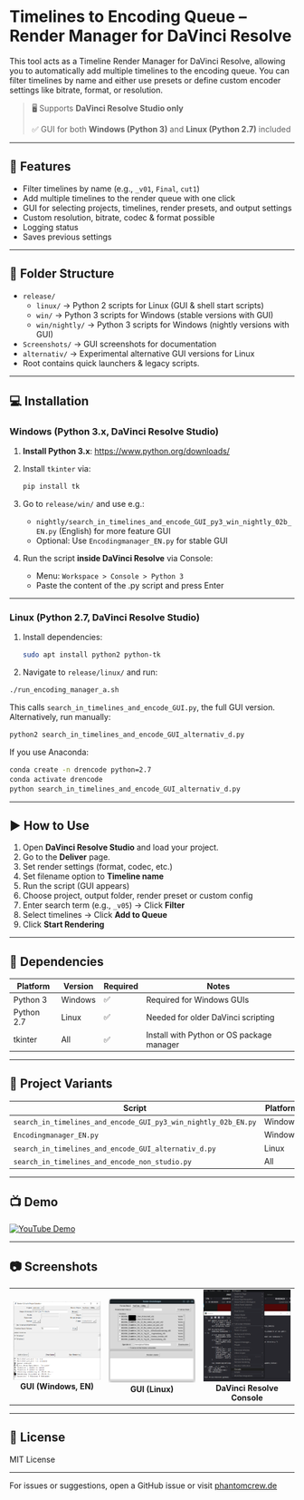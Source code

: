 # Timelines to Encoding Queue – Render Manager for DaVinci Resolve

This tool acts as a Timeline Render Manager for DaVinci Resolve, allowing you to automatically add multiple timelines to the encoding queue.
You can filter timelines by name and either use presets or define custom encoder settings like bitrate, format, or resolution.

> 🖥 Supports **DaVinci Resolve Studio only**
> 
> ✅ GUI for both **Windows (Python 3)** and **Linux (Python 2.7)** included

---

## 🔧 Features

- Filter timelines by name (e.g., `_v01`, `Final`, `cut1`)
- Add multiple timelines to the render queue with one click
- GUI for selecting projects, timelines, render presets, and output settings
- Custom resolution, bitrate, codec & format possible
- Logging status
- Saves previous settings

---

## 📁 Folder Structure

- `release/`
  - `linux/` → Python 2 scripts for Linux (GUI & shell start scripts)
  - `win/` → Python 3 scripts for Windows (stable versions with GUI)
  - `win/nightly/` → Python 3 scripts for Windows (nightly versions with GUI)
- `Screenshots/` → GUI screenshots for documentation
- `alternativ/` → Experimental alternative GUI versions for Linux
- Root contains quick launchers & legacy scripts.

---

## 💻 Installation

### Windows (Python 3.x, DaVinci Resolve Studio)

1. **Install Python 3.x**: https://www.python.org/downloads/
2. Install `tkinter` via:

    ```bash
    pip install tk
    ```

3. Go to `release/win/` and use e.g.:
    - `nightly/search_in_timelines_and_encode_GUI_py3_win_nightly_02b_EN.py` (English) for more feature GUI
    - Optional: Use `Encodingmanager_EN.py` for stable GUI

4. Run the script **inside DaVinci Resolve** via Console:
    - Menu: `Workspace > Console > Python 3`
    - Paste the content of the .py script and press Enter

---

### Linux (Python 2.7, DaVinci Resolve Studio)

1. Install dependencies:

    ```bash
    sudo apt install python2 python-tk
    ```

2. Navigate to `release/linux/` and run:

```bash
./run_encoding_manager_a.sh
```

This calls `search_in_timelines_and_encode_GUI.py`, the full GUI version.
Alternatively, run manually:

```bash
python2 search_in_timelines_and_encode_GUI_alternativ_d.py
```

If you use Anaconda:

```bash
conda create -n drencode python=2.7
conda activate drencode
python search_in_timelines_and_encode_GUI_alternativ_d.py
```

---

## ▶ How to Use

1. Open **DaVinci Resolve Studio** and load your project.
2. Go to the **Deliver** page.
3. Set render settings (format, codec, etc.)
4. Set filename option to **Timeline name**
5. Run the script (GUI appears)
6. Choose project, output folder, render preset or custom config
7. Enter search term (e.g., `_v05`) → Click **Filter**
8. Select timelines → Click **Add to Queue**
9. Click **Start Rendering**

---


## 🧩 Dependencies

| Platform | Version | Required | Notes |
|---------|---------|----------|-------|
| Python 3 | Windows | ✅ | Required for Windows GUIs |
| Python 2.7 | Linux | ✅ | Needed for older DaVinci scripting |
| tkinter | All | ✅ | Install with Python or OS package manager |

---

## 📁 Project Variants

| Script | Platform | Language | UI | Path |
|--------|----------|----------|----|------|
| `search_in_timelines_and_encode_GUI_py3_win_nightly_02b_EN.py` | Windows | EN | ✅ | `release/win/nightly/` |
| `Encodingmanager_EN.py` | Windows | EN | ✅ | `release/win/nightly/` |
| `search_in_timelines_and_encode_GUI_alternativ_d.py` | Linux | DE | ✅ | `release/linux/` |
| `search_in_timelines_and_encode_non_studio.py` | All | EN | ❌ | root (legacy) |

---

## 📺 Demo

[![YouTube Demo](http://img.youtube.com/vi/iSUb798p8DM/0.jpg)](http://www.youtube.com/watch?v=iSUb798p8DM)

---
## 📷 Screenshots

<table>
  <tr>
    <td align="center" width="33%">
      <img src="Screenshots/search_in_timelines_and_encode_GUI_py3_win_nightly_02b_EN.PNG" width="250px"><br>
      <strong>GUI (Windows, EN)</strong>
    </td>
    <td align="center" width="33%">
      <img src="Screenshots/search_in_timelines_and_encode_GUI_d_screenshot.png" width="250px"><br>
      <strong>GUI (Linux)</strong>
    </td>
    <td align="center" width="33%">
      <img src="Screenshots/Encodingmanager_py3_win_release_EN_2025_05_03.PNG" width="250px"><br>
      <strong>DaVinci Resolve Console</strong>
    </td>
  </tr>
</table>



---

## 📝 License

MIT License

---

For issues or suggestions, open a GitHub issue or visit [phantomcrew.de](https://phantomcrew.de)
